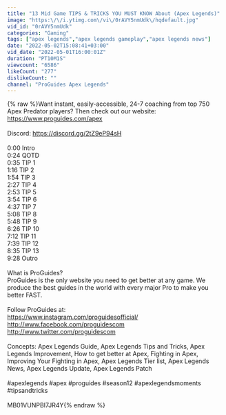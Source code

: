 ```yaml
---
title: "13 Mid Game TIPS & TRICKS YOU MUST KNOW About (Apex Legends)"
image: "https:\/\/i.ytimg.com\/vi\/0rAVY5nmUdk\/hqdefault.jpg"
vid_id: "0rAVY5nmUdk"
categories: "Gaming"
tags: ["apex legends","apex legends gameplay","apex legends news"]
date: "2022-05-02T15:08:41+03:00"
vid_date: "2022-05-01T16:00:01Z"
duration: "PT10M1S"
viewcount: "6586"
likeCount: "277"
dislikeCount: ""
channel: "ProGuides Apex Legends"
---
```

{% raw %}Want instant, easily-accessible, 24-7 coaching from top 750 Apex Predator players? Then check out our website: <a rel="nofollow" target="blank" href="https://www.proguides.com/apex">https://www.proguides.com/apex</a><br /><br />Discord: <a rel="nofollow" target="blank" href="https://discord.gg/2tZ9eP94sH">https://discord.gg/2tZ9eP94sH</a><br /><br />0:00 Intro<br />0:24 QOTD<br />0:35 TIP 1<br />1:16 TIP 2<br />1:54 TIP 3<br />2:27 TIP 4<br />2:53 TIP 5<br />3:54 TIP 6<br />4:37 TIP 7<br />5:08 TIP 8<br />5:48 TIP 9<br />6:26 TIP 10<br />7:12 TIP 11<br />7:39 TIP 12<br />8:35 TIP 13<br />9:28 Outro<br /><br />What is ProGuides?<br />ProGuides is the only website you need to get better at any game. We produce the best guides in the world with every major Pro to make you better FAST.<br /><br />Follow ProGuides at:<br /><a rel="nofollow" target="blank" href="https://www.instagram.com/proguidesofficial/">https://www.instagram.com/proguidesofficial/</a><br /><a rel="nofollow" target="blank" href="http://www.facebook.com/proguidescom">http://www.facebook.com/proguidescom</a><br /><a rel="nofollow" target="blank" href="http://www.twitter.com/proguidescom">http://www.twitter.com/proguidescom</a><br /><br />Concepts: Apex Legends Guide, Apex Legends Tips and Tricks, Apex Legends Improvement, How to get better at Apex, Fighting in Apex, Improving Your Fighting in Apex, Apex Legends Tier list, Apex Legends News, Apex Legends Update, Apex Legends Patch<br /><br />#apexlegends #apex #proguides #season12 #apexlegendsmoments #tipsandtricks<br /><br />MB01VUNPBI7JR4Y{% endraw %}
